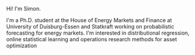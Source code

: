 Hi! I'm Simon. 

I'm a Ph.D. student at the House of Energy Markets and Finance at University of Duisburg-Essen and Statkraft working on probabilistic forecasting for energy markets. I'm interested in distributional regression, online statistical learning and operations research methods for asset optimization
